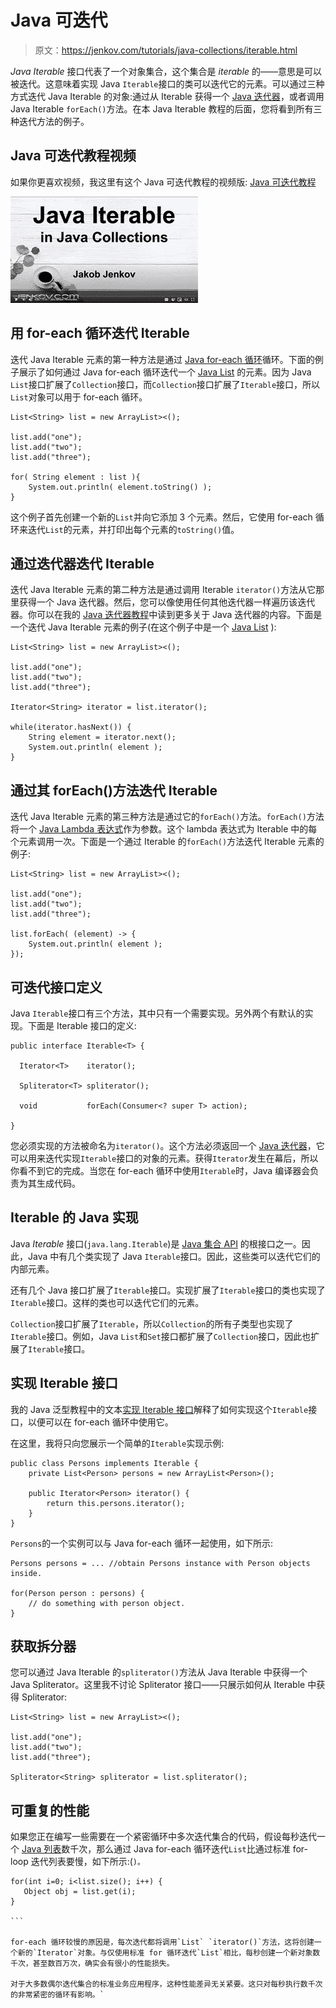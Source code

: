 # Java 可迭代

> 原文：<https://jenkov.com/tutorials/java-collections/iterable.html>

*Java* *Iterable* 接口代表了一个对象集合，这个集合是 *iterable* 的——意思是可以被迭代。这意味着实现 Java `Iterable`接口的类可以迭代它的元素。可以通过三种方式迭代 Java Iterable 的对象:通过从 Iterable 获得一个 [Java 迭代器](iterator.html)，或者调用 Java Iterable `forEach()`方法。在本 Java Iterable 教程的后面，您将看到所有三种迭代方法的例子。

## Java 可迭代教程视频

如果你更喜欢视频，我这里有这个 Java 可迭代教程的视频版:
[Java 可迭代教程](https://www.youtube.com/watch?v=zugG_gFrv34&list=PLL8woMHwr36HmQfxqqqxns5GexTNmxFqK&index=10 "Java Iterable Tutorial")

[![Java Iterable Tutorial](img/6bb2ed43535cd77e2273fd8ab3384b38.png)](https://www.youtube.com/watch?v=zugG_gFrv34&list=PLL8woMHwr36HmQfxqqqxns5GexTNmxFqK&index=10 "Java Iterable Tutorial")

## 用 for-each 循环迭代 Iterable

迭代 Java Iterable 元素的第一种方法是通过 [Java for-each 循环](/java/for.html#the-java-for-each-loop)循环。下面的例子展示了如何通过 Java for-each 循环迭代一个 [Java List](list.html) 的元素。因为 Java `List`接口扩展了`Collection`接口，而`Collection`接口扩展了`Iterable`接口，所以`List`对象可以用于 for-each 循环。

```
List<String> list = new ArrayList><();

list.add("one");
list.add("two");
list.add("three");

for( String element : list ){
    System.out.println( element.toString() );
}

```

这个例子首先创建一个新的`List`并向它添加 3 个元素。然后，它使用 for-each 循环来迭代`List`的元素，并打印出每个元素的`toString()`值。

## 通过迭代器迭代 Iterable

迭代 Java Iterable 元素的第二种方法是通过调用 Iterable `iterator()`方法从它那里获得一个 Java 迭代器。然后，您可以像使用任何其他迭代器一样遍历该迭代器。你可以在我的 [Java 迭代器教程](iterator.html)中读到更多关于 Java 迭代器的内容。下面是一个迭代 Java Iterable 元素的例子(在这个例子中是一个 [Java List](list.html) ):

```
List<String> list = new ArrayList><();

list.add("one");
list.add("two");
list.add("three");

Iterator<String> iterator = list.iterator();

while(iterator.hasNext()) {
    String element = iterator.next();
    System.out.println( element );
}

```

## 通过其 forEach()方法迭代 Iterable

迭代 Java Iterable 元素的第三种方法是通过它的`forEach()`方法。`forEach()`方法将一个 [Java Lambda 表达式](/java/lambda-expressions.html)作为参数。这个 lambda 表达式为 Iterable 中的每个元素调用一次。下面是一个通过 Iterable 的`forEach()`方法迭代 Iterable 元素的例子:

```
List<String> list = new ArrayList><();

list.add("one");
list.add("two");
list.add("three");

list.forEach( (element) -> {
    System.out.println( element );
});

```

## 可迭代接口定义

Java `Iterable`接口有三个方法，其中只有一个需要实现。另外两个有默认的实现。下面是 Iterable 接口的定义:

```
public interface Iterable<T> {

  Iterator<T>    iterator();

  Spliterator<T> spliterator();

  void           forEach(Consumer<? super T> action);

}

```

您必须实现的方法被命名为`iterator()`。这个方法必须返回一个 [Java 迭代器](iterator.html)，它可以用来迭代实现`Iterable`接口的对象的元素。获得`Iterator`发生在幕后，所以你看不到它的完成。当您在 for-each 循环中使用`Iterable`时，Java 编译器会负责为其生成代码。

## Iterable 的 Java 实现

Java *Iterable* 接口(`java.lang.Iterable`)是 [Java 集合 API](index.html) 的根接口之一。因此，Java 中有几个类实现了 Java `Iterable`接口。因此，这些类可以迭代它们的内部元素。

还有几个 Java 接口扩展了`Iterable`接口。实现扩展了`Iterable`接口的类也实现了`Iterable`接口。这样的类也可以迭代它们的元素。

`Collection`接口扩展了`Iterable`，所以`Collection`的所有子类型也实现了`Iterable`接口。例如，Java `List`和`Set`接口都扩展了`Collection`接口，因此也扩展了`Iterable`接口。

## 实现 Iterable 接口

我的 Java 泛型教程中的文本[实现 Iterable 接口](/java-generics/implementing-iterable.html)解释了如何实现这个`Iterable`接口，以便可以在 for-each 循环中使用它。

在这里，我将只向您展示一个简单的`Iterable`实现示例:

```
public class Persons implements Iterable {
    private List<Person> persons = new ArrayList<Person>();    

    public Iterator<Person> iterator() {
        return this.persons.iterator();
    }
}

```

`Persons`的一个实例可以与 Java for-each 循环一起使用，如下所示:

```
Persons persons = ... //obtain Persons instance with Person objects inside.

for(Person person : persons) {
    // do something with person object.
}

```

## 获取拆分器

您可以通过 Java Iterable 的`spliterator()`方法从 Java Iterable 中获得一个 Java Spliterator。这里我不讨论 Spliterator 接口——只展示如何从 Iterable 中获得 Spliterator:

```
List<String> list = new ArrayList><();

list.add("one");
list.add("two");
list.add("three");

Spliterator<String> spliterator = list.spliterator();

```

## 可重复的性能

如果您正在编写一些需要在一个紧密循环中多次迭代集合的代码，假设每秒迭代一个 [Java 列表](list.html)数千次，那么通过 Java for-each 循环迭代`List`比通过标准 for-loop 迭代列表要慢，如下所示:(`)。`

 ````
for(int i=0; i<list.size(); i++) {
    Object obj = list.get(i);
}

```

for-each 循环较慢的原因是，每次迭代都将调用`List` `iterator()`方法，这将创建一个新的`Iterator`对象。与仅使用标准 for 循环迭代`List`相比，每秒创建一个新对象数千次，甚至数百万次，确实会有很小的性能损失。

对于大多数偶尔迭代集合的标准业务应用程序，这种性能差异无关紧要。这只对每秒执行数千次的非常紧密的循环有影响。`